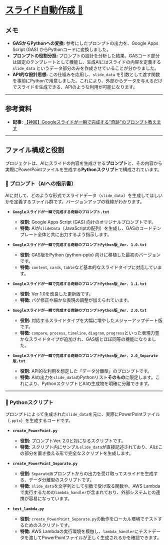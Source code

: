 # [スライド自動作成 📝](https://github.com/tudoumono/PlayGround/tree/main/%E3%82%B9%E3%83%A9%E3%82%A4%E3%83%89%E8%87%AA%E5%8B%95%E4%BD%9C%E6%88%90)
## メモ
* **GASからPythonへの変換:**
    参考にしたプロンプトの出力を、Google Apps Script (GAS) からPythonコードに変換しました。
* **プロンプトの役割分担:**
    プロンプトの設計を分析した結果、GASコード部分は固定のテンプレートとして機能し、生成AIにはスライドの内容を定義する `slide_data` というデータ部分のみを作成させていることが分かりました。
* **API的な設計思想:**
    この仕組みを応用し、`slide_data` を引数として渡す関数を事前にPythonで用意しました。これにより、外部からデータを与えるだけでスライドを生成できる、APIのような利用が可能になります。

---

## 参考資料
* **記事:** [【神回】Googleスライドが一瞬で完成する"奇跡"のプロンプト教えます](https://note.com/majin_108/n/n39235bcacbfc)

---

## ファイル構成と役割

プロジェクトは、AIにスライドの内容を生成させる**プロンプト**と、その内容から実際にPowerPointファイルを生成する**Pythonスクリプト**で構成されています。

### 📜 プロンプト（AIへの指示書）

AIに対して、どのような形式でスライドデータ（`slide_data`）を生成してほしいかを定義するファイル群です。バージョンアップの経緯がわかります。

* **`Googleスライドが一瞬で完成する奇跡のプロンプト.txt`**
    * **役割:** Google Apps Script (GAS) 向けのオリジナルプロンプトです。
    * **特徴:** AIが`slideData`（JavaScriptの配列）を生成し、GASのコードテンプレート全体と共に出力するよう指示します。

* **`Googleスライドが一瞬で完成する奇跡のプロンプトPython版_Ver. 1.0.txt`**
    * **役割:** GAS版をPython (python-pptx) 向けに移植した最初のバージョンです。
    * **特徴:** `content`, `cards`, `table`など基本的なスライドタイプに対応しています。

* **`Googleスライドが一瞬で完成する奇跡のプロンプトPython版_Ver. 1.1.txt`**
    * **役割:** Ver 1.0を改良した更新版です。
    * **特徴:** バグ修正や細かな表現の調整が加えられています。

* **`Googleスライドが一瞬で完成する奇跡のプロンプトPython版_Ver. 2.0.txt`**
    * **役割:** 対応するスライドタイプを大幅に増やしたメジャーアップデート版です。
    * **特徴:** `compare`, `process`, `timeline`, `diagram`, `progress`といった表現力豊かなスライドタイプが追加され、GAS版とほぼ同等の機能になりました。

* **`Googleスライドが一瞬で完成する奇跡のプロンプトPython版_Ver. 2.0_Separate版.txt`**
    * **役割:** API的な利用を想定した「データ分離型」のプロンプトです。
    * **特徴:** AIの出力を`slide_data`のPythonリスト**そのもの**に限定します。これにより、PythonスクリプトとAIの生成物を明確に分離できます。

---

### 🐍 Pythonスクリプト

プロンプトによって生成された`slide_data`を元に、実際にPowerPointファイル（`.pptx`）を生成するコードです。

* **`create_PowerPoint.py`**
    * **役割:** プロンプトVer. 2.0と対になるスクリプトです。
    * **特徴:** スクリプト内にサンプル`slide_data`が直接記述されており、AIはこの部分を置き換える形で完全なスクリプトを生成します。

* **`create_PowerPoint_Separate.py`**
    * **役割:** `Separate版`プロンプトからの出力を受け取ってスライドを生成する、データ分離型のスクリプトです。
    * **特徴:** `slide_data`を文字列として引数で受け取る関数や、AWS Lambdaで実行するための`lambda_handler`が含まれており、外部システムとの連携が容易になっています。

* **`test_lambda.py`**
    * **役割:** `create_PowerPoint_Separate.py`の動作をローカル環境でテストするためのスクリプトです。
    * **特徴:** AWS Lambdaの実行環境を模倣し、`lambda_handler`にテストデータを渡してPowerPointファイルが正しく生成されるかを確認できます。
